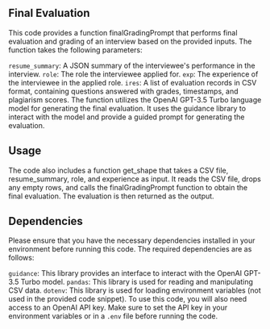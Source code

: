 ## Final Evaluation
This code provides a function finalGradingPrompt that performs final evaluation and grading of an interview based on the provided inputs. 
The function takes the following parameters:

`resume_summary`: A JSON summary of the interviewee's performance in the interview.
`role`: The role the interviewee applied for.
`exp`: The experience of the interviewee in the applied role.
`ires`: A list of evaluation records in CSV format, containing questions answered with grades, timestamps, and plagiarism scores.
The function utilizes the OpenAI GPT-3.5 Turbo language model for generating the final evaluation. It uses the guidance library to interact with the model and provide a guided prompt for generating the evaluation.

## Usage

The code also includes a function get_shape that takes a CSV file, resume_summary, role, and experience as input. It reads the CSV file, drops any empty rows, and calls the finalGradingPrompt function to obtain the final evaluation. The evaluation is then returned as the output.

## Dependencies
Please ensure that you have the necessary dependencies installed in your environment before running this code. The required dependencies are as follows:

`guidance`: This library provides an interface to interact with the OpenAI GPT-3.5 Turbo model.
`pandas`: This library is used for reading and manipulating CSV data.
`dotenv`: This library is used for loading environment variables (not used in the provided code snippet).
To use this code, you will also need access to an OpenAI API key. Make sure to set the API key in your environment variables or in a `.env` file before running the code.

